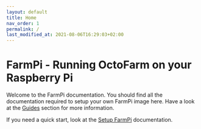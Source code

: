 ```yaml
---
layout: default
title: Home
nav_order: 1
permalink: /
last_modified_at: 2021-08-06T16:29:03+02:00
---
```


# FarmPi - Running OctoFarm on your Raspberry Pi

Welcome to the FarmPi documentation. You should find all the documentation required to setup your own FarmPi image here. Have a look at the [Guides](guides) section for more information.

If you need a quick start, look at the [Setup FarmPi](guides/setup.md) documentation.
